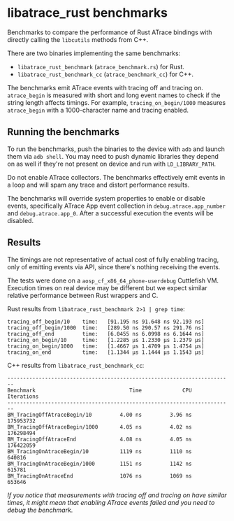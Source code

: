 # libatrace_rust benchmarks

Benchmarks to compare the performance of Rust ATrace bindings with directly calling the
`libcutils` methods from C++.

There are two binaries implementing the same benchmarks:

* `libatrace_rust_benchmark` (`atrace_benchmark.rs`) for Rust.
* `libatrace_rust_benchmark_cc` (`atrace_benchmark_cc`) for C++.

The benchmarks emit ATrace events with tracing off and tracing on. `atrace_begin` is measured
with short and long event names to check if the string length affects timings. For example,
`tracing_on_begin/1000` measures `atrace_begin` with a 1000-character name and tracing enabled.

## Running the benchmarks

To run the benchmarks, push the binaries to the device with `adb` and launch them via `adb shell`.
You may need to push dynamic libraries they depend on as well if they're not present on device and
run with `LD_LIBRARY_PATH`.

Do not enable ATrace collectors. The benchmarks effectively emit events in a loop and will spam
any trace and distort performance results.

The benchmarks will override system properties to enable or disable events, specifically ATrace App
event collection in `debug.atrace.app_number` and `debug.atrace.app_0`. After a successful execution
the events will be disabled.

## Results

The timings are not representative of actual cost of fully enabling tracing, only of emitting
events via API, since there's nothing receiving the events.

The tests were done on a `aosp_cf_x86_64_phone-userdebug` Cuttlefish VM. Execution times on real
device may be different but we expect similar relative performance between Rust wrappers and C.

Rust results from `libatrace_rust_benchmark 2>1 | grep time`:

```text
tracing_off_begin/10    time:   [91.195 ns 91.648 ns 92.193 ns]
tracing_off_begin/1000  time:   [289.50 ns 290.57 ns 291.76 ns]
tracing_off_end         time:   [6.0455 ns 6.0998 ns 6.1644 ns]
tracing_on_begin/10     time:   [1.2285 µs 1.2330 µs 1.2379 µs]
tracing_on_begin/1000   time:   [1.4667 µs 1.4709 µs 1.4754 µs]
tracing_on_end          time:   [1.1344 µs 1.1444 µs 1.1543 µs]
```

C++ results from `libatrace_rust_benchmark_cc`:

```text
------------------------------------------------------------------------
Benchmark                              Time             CPU   Iterations
------------------------------------------------------------------------
BM_TracingOffAtraceBegin/10         4.00 ns         3.96 ns    175953732
BM_TracingOffAtraceBegin/1000       4.05 ns         4.02 ns    176298494
BM_TracingOffAtraceEnd              4.08 ns         4.05 ns    176422059
BM_TracingOnAtraceBegin/10          1119 ns         1110 ns       640816
BM_TracingOnAtraceBegin/1000        1151 ns         1142 ns       615781
BM_TracingOnAtraceEnd               1076 ns         1069 ns       653646
```

*If you notice that measurements with tracing off and tracing on have similar times, it might mean
that enabling ATrace events failed and you need to debug the benchmark.*
